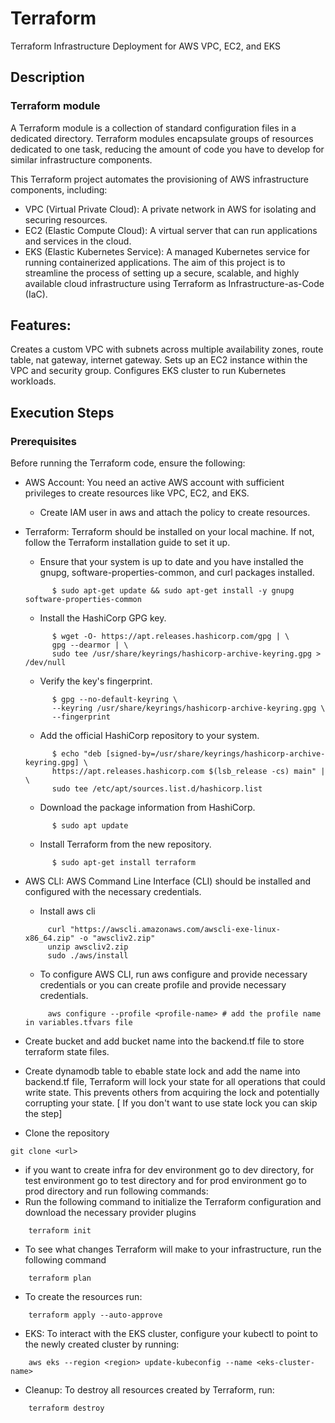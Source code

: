 # Terraform
Terraform Infrastructure Deployment for AWS VPC, EC2, and EKS

## Description

### Terraform module 
A Terraform module is a collection of standard configuration files in a dedicated directory. Terraform modules encapsulate groups of resources dedicated to one task, reducing the amount of code you have to develop for similar infrastructure components.

This Terraform project automates the provisioning of AWS infrastructure components, including:

* VPC (Virtual Private Cloud): A private network in AWS for isolating and securing resources.
* EC2 (Elastic Compute Cloud): A virtual server that can run applications and services in the cloud.
* EKS (Elastic Kubernetes Service): A managed Kubernetes service for running containerized applications.
The aim of this project is to streamline the process of setting up a secure, scalable, and highly available cloud infrastructure using Terraform as Infrastructure-as-Code (IaC).

## Features:

Creates a custom VPC with subnets across multiple availability zones, route table, nat gateway, internet gateway.
Sets up an EC2 instance within the VPC and security group.
Configures EKS cluster to run Kubernetes workloads.

## Execution Steps
### Prerequisites
Before running the Terraform code, ensure the following:

* AWS Account: You need an active AWS account with sufficient privileges to create resources like VPC, EC2, and EKS.
   * Create IAM user in aws and attach the policy to create resources.

* Terraform: Terraform should be installed on your local machine. If not, follow the Terraform installation guide to set it up.
  * Ensure that your system is up to date and you have installed the gnupg, software-properties-common, and curl packages installed.
  ```
        $ sudo apt-get update && sudo apt-get install -y gnupg software-properties-common
  ```
  * Install the HashiCorp GPG key.
  ```
        $ wget -O- https://apt.releases.hashicorp.com/gpg | \
        gpg --dearmor | \
        sudo tee /usr/share/keyrings/hashicorp-archive-keyring.gpg > /dev/null
  ```
  * Verify the key's fingerprint.
  ```
        $ gpg --no-default-keyring \
        --keyring /usr/share/keyrings/hashicorp-archive-keyring.gpg \
        --fingerprint

  ```
  * Add the official HashiCorp repository to your system. 
  ```
        $ echo "deb [signed-by=/usr/share/keyrings/hashicorp-archive-keyring.gpg] \
        https://apt.releases.hashicorp.com $(lsb_release -cs) main" | \
        sudo tee /etc/apt/sources.list.d/hashicorp.list

  ```
  * Download the package information from HashiCorp.
  ```
        $ sudo apt update
  ```
  * Install Terraform from the new repository.
  ```
        $ sudo apt-get install terraform
  ```

* AWS CLI: AWS Command Line Interface (CLI) should be installed and configured with the necessary credentials. 
   * Install aws cli 
   ```
        curl "https://awscli.amazonaws.com/awscli-exe-linux-x86_64.zip" -o "awscliv2.zip"
        unzip awscliv2.zip
        sudo ./aws/install
   ```
   * To configure AWS CLI, run aws configure and provide necessary credentials or you can create profile and provide necessary credentials.
   ``` 
        aws configure --profile <profile-name> # add the profile name in variables.tfvars file
   ```
* Create bucket and add bucket name into the backend.tf file to store terraform state files.
* Create dynamodb table to ebable state lock and add the name into backend.tf file, Terraform will lock your state for all operations that could write state. This prevents others from acquiring the lock and potentially corrupting your state. [ If you don't want to use state lock you can skip the step]

* Clone the repository
```
git clone <url>
```

*   if you want to create infra for dev environment go to dev directory, for test environment go to test directory and for prod environment go to prod directory and run following commands:
* Run the following command to initialize the Terraform configuration and download the necessary provider plugins
 
```
    terraform init
```
* To see what changes Terraform will make to your infrastructure, run the following command
```
    terraform plan
```
* To create the resources run:
```
    terraform apply --auto-approve
```
* EKS: To interact with the EKS cluster, configure your kubectl to point to the newly created cluster by running:
```
    aws eks --region <region> update-kubeconfig --name <eks-cluster-name>
```
* Cleanup: To destroy all resources created by Terraform, run:
```
    terraform destroy
```
